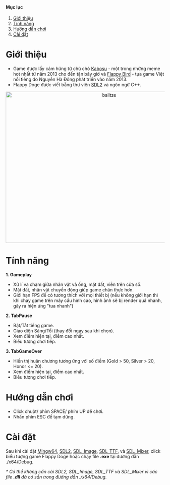 #### Mục lục
1. [Giới thiệu](#introduction)
2. [Tính năng](#feature)
3. [Hướng dẫn chơi](#play)
4. [Cài đặt](#installation)

# Giới thiệu <a name="introduction"></a>

* Game được lấy cảm hứng từ chú chó [Kabosu](https://vi.wikipedia.org/wiki/Doge_(meme)) - một trong những meme hot nhất từ năm 2013 cho đến tận bây giờ và [Flappy Bird](https://vi.wikipedia.org/wiki/Flappy_Bird) - tựa game Việt nổi tiếng do Nguyễn Hà Đông phát triển vào năm 2013.
* Flappy Doge được viết bằng thư viện [SDL2](https://www.libsdl.org/download-2.0.php) và ngôn ngữ C++.

<p align="center">
<img width="640" height="480" alt="balltze" src="https://i.pinimg.com/originals/02/98/fa/0298fa4e7f8b0495169b2e964f06d7f2.jpg">
</p>

# Tính năng <a name="feature"></a>

**1. Gameplay**
* Xử lí va chạm giữa nhân vật và ống, mặt đất, viền trên cửa sổ.
* Mặt đất, nhân vật chuyển động giúp game chân thực hơn.
* Giới hạn FPS để có tương thích với mọi thiết bị (nếu không giới hạn thì khi chạy game trên máy cấu hình cao, hình ảnh sẽ bị render quá nhanh, gây ra hiện ứng "tua nhanh")

**2. TabPause**
* Bật/Tắt tiếng game.
* Giao diện Sáng/Tối (thay đổi ngay sau khi chọn).
* Xem điểm hiện tại, điểm cao nhất.
* Biểu tượng chơi tiếp.

**3. TabGameOver**
* Hiển thị huân chương tương ứng với số điểm (Gold > 50, Silver > 20, Honor <= 20).
* Xem điểm hiện tại, điểm cao nhất.
* Biểu tượng chơi tiếp.

# Hướng dẫn chơi <a name="play"></a>
* Click chuột/ phím SPACE/ phím UP để chơi.
* Nhấn phím ESC để tạm dừng.

# Cài đặt <a name="installation"></a>

Sau khi cài đặt [Mingw64](https://sourceforge.net/projects/mingw-w64/files/Toolchains%20targetting%20Win64/Personal%20Builds/mingw-builds/8.1.0/threads-win32/seh/x86_64-8.1.0-release-win32-seh-rt_v6-rev0.7z/download), [SDL2](https://www.libsdl.org/download-2.0.php), [SDL_Image](https://www.libsdl.org/projects/SDL_image), [SDL_TTF](https://www.libsdl.org/projects/SDL_ttf), và [SDL_Mixer](https://www.libsdl.org/projects/SDL_mixer), click biểu tượng game Flappy Doge hoặc chạy file **.exe** tại đường dẫn ./x64/Debug.

_* Có thể không cần cài SDL2, SDL_Image, SDL_TTF và SDL_Mixer vì các file **.dll** đã có sẵn trong đường dẫn ./x64/Debug._



